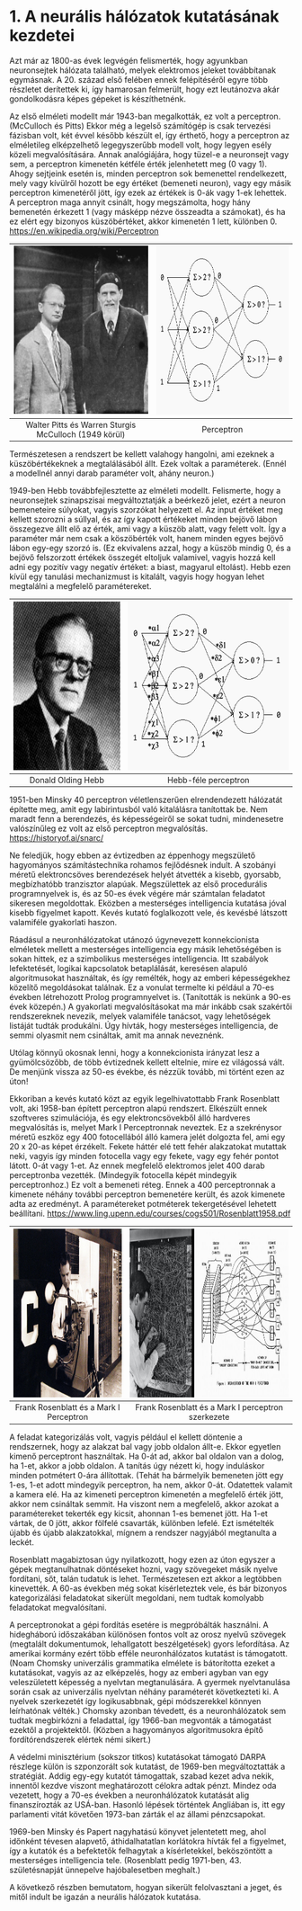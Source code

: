 # 1. A neurális hálózatok kutatásának kezdetei #

Azt már az 1800-as évek legvégén felismerték, hogy agyunkban neuronsejtek hálózata található, melyek elektromos jeleket továbbítanak egymásnak. A 20. század első felében ennek felépítéséről egyre több részletet derítettek ki, így hamarosan felmerült, hogy ezt leutánozva akár gondolkodásra képes gépeket is készíthetnénk.

Az első elméleti modellt már 1943-ban megalkották, ez volt a perceptron. (McCulloch és Pitts) Ekkor még a legelső számítógép is csak tervezési fázisban volt, két évvel később készült el, így érthető, hogy a perceptron az elméletileg elképzelhető legegyszerűbb modell volt, hogy legyen esély közeli megvalósítására. Annak analógiájára, hogy tüzel-e a neuronsejt vagy sem, a perceptron kimenetén kétféle érték jelenhetett meg (0 vagy 1). Ahogy sejtjeink esetén is, minden perceptron sok bemenettel rendelkezett, mely vagy kívülről hozott be egy értéket (bemeneti neuron), vagy egy másik perceptron kimenetéről jött, így ezek az értékek is 0-ák vagy 1-ek lehettek. A perceptron maga annyit csinált, hogy megszámolta, hogy hány bemenetén érkezett 1 (vagy másképp nézve összeadta a számokat), és ha ez elért egy bizonyos küszöbértéket, akkor kimenetén 1 lett, különben 0.
https://en.wikipedia.org/wiki/Perceptron

| <img src="images/Pitts_McCullogh_1949.png" height="300" /> | <img src="images/perceptron.png" height="300" />  |
|:----------------------------------------------------------:|:-------------------------------------------------:|
|   Walter Pitts és Warren Sturgis McCulloch (1949 körül)    |                    Perceptron                     |

Természetesen a rendszert be kellett valahogy hangolni, ami ezeknek a küszöbértékeknek a megtalálásából állt. Ezek voltak a paraméterek. (Ennél a modellnél annyi darab paraméter volt, ahány neuron.)
 
1949-ben Hebb továbbfejlesztette az elméleti modellt. Felismerte, hogy a neuronsejtek szinapszisai megváltoztatják a beérkező jelet, ezért a neuron bemeneteire súlyokat, vagyis szorzókat helyezett el. Az input értéket meg kellett szorozni a súllyal, és az így kapott értékeket minden bejövő lábon összegezve állt elő az érték, ami vagy a küszöb alatt, vagy felett volt. Így a paraméter már nem csak a köszöbérték volt, hanem minden egyes bejövő lábon egy-egy szorzó is. (Ez ekvivalens azzal, hogy a küszöb mindig 0, és a bejövő felszorzott értékek összegét eltoljuk valamivel, vagyis hozzá kell adni egy pozitív vagy negatív értéket: a biast, magyarul eltolást). Hebb ezen kívül egy tanulási mechanizmust is kitalált, vagyis hogy hogyan lehet megtalálni a megfelelő paramétereket.

| <img src="images/Hebb.png" height="300" /> | <img src="images/HebbPerceptron.png" height="300" /> |
|:------------------------------------------:|:----------------------------------------------------:|
|             Donald Olding Hebb             |                 Hebb-féle perceptron                 |

1951-ben Minsky 40 perceptron véletlenszerűen elrendendezett hálózatát építette meg, amit egy labirintusból való kitalálásra tanítottak be. Nem maradt fenn a berendezés, és képességeiről se sokat tudni, mindenesetre valószínűleg ez volt az első perceptron megvalósítás.
https://historyof.ai/snarc/

Ne feledjük, hogy ebben az évtizedben az éppenhogy megszülető hagyományos számítástechnika rohamos fejlődésnek indult. A szobányi méretű elektroncsöves berendezések helyét átvették a kisebb, gyorsabb, megbízhatóbb tranzisztor alapúak. Megszülettek az első procedurális programnyelvek is, és az 50-es évek végére már számtalan feladatot sikeresen megoldottak. Eközben a mesterséges intelligencia kutatása jóval kisebb figyelmet kapott. Kevés kutató foglalkozott vele, és kevésbé látszott valamiféle gyakorlati haszon.

Ráadásul a neuronhálózatokat utánozó úgynevezett konnekcionista elméletek mellett a mesterséges intelligencia egy másik lehetőségében is sokan hittek, ez a szimbolikus mesterséges intelligencia. Itt szabályok lefektetését, logikai kapcsolatok betaplálását, keresésen alapuló algoritmusokat használtak, és így remélték, hogy az emberi képességekhez közelítő megoldásokat találnak. Ez a vonulat termelte ki például a 70-es években létrehozott Prolog programnyelvet is. (Tanították is nekünk a 90-es évek közepén.) A gyakorlati megvalósításokat ma már inkább csak szakértői rendszereknek nevezik, melyek valamiféle tanácsot, vagy lehetőségek listáját tudták produkálni. Úgy hívták, hogy mesterséges intelligencia, de semmi olyasmit nem csináltak, amit ma annak neveznénk.

Utólag könnyű okosnak lenni, hogy a konnekcionista irányzat lesz a gyümölcsözőbb, de több évtizednek kellett eltelnie, mire ez világossá vált. De menjünk vissza az 50-es évekbe, és nézzük tovább, mi történt ezen az úton!

Ekkoriban a kevés kutató közt az egyik legelhivatottabb Frank Rosenblatt volt, aki 1958-ban épített perceptron alapú rendszert. Elkészült ennek szoftveres szimulációja, és egy elektroncsövekből álló hardveres megvalósítás is, melyet Mark I Perceptronnak neveztek. Ez a szekrénysor méretű eszköz egy 400 fotocellából álló kamera jelét dolgozta fel, ami egy 20 x 20-as képet érzékelt. Fekete háttér elé tett fehér alakzatokat mutattak neki, vagyis így minden fotocella vagy egy fekete, vagy egy fehér pontot látott. 0-át vagy 1-et. Az ennek megfelelő elektromos jelet 400 darab perceptronba vezették. (Mindegyik fotocella képét mindegyik perceptronhoz.) Ez volt a bemeneti réteg. Ennek a 400 perceptronnak a kimenete néhány további perceptron bemenetére került, és azok kimenete adta az eredményt. A paramétereket potméterek tekergetésével lehetett beállítani.
https://www.ling.upenn.edu/courses/cogs501/Rosenblatt1958.pdf

| <img src="images/FrankRosenblatt_Mark1Perceptron.jpg" height="300" /> | <img src="images/FrankRosenblatt_diagram.png" height="300" /> |
|:---------------------------------------------------------------------:|:-------------------------------------------------------------:|
|                Frank Rosenblatt és a Mark I Perceptron                |      Frank Rosenblatt és a Mark I perceptron szerkezete       |


A feladat kategorizálás volt, vagyis például el kellett döntenie a rendszernek, hogy az alakzat bal vagy jobb oldalon állt-e. Ekkor egyetlen kimenő perceptront használtak. Ha 0-át ad, akkor bal oldalon van a dolog, ha 1-et, akkor a jobb oldalon.  A tanítás úgy nézett ki, hogy induláskor minden potmétert 0-ára állítottak. (Tehát ha bármelyik bemeneten jött egy 1-es, 1-et adott mindegyik perceptron, ha nem, akkor 0-át. Odatettek valamit a kamera elé. Ha az kimeneti perceptron kimenetén a megfelelő érték jött, akkor nem csináltak semmit. Ha viszont nem a megfelelő, akkor azokat a paramétereket tekerték egy kicsit, ahonnan 1-es bemenet jött. Ha 1-et vártak, de 0 jött, akkor fölfelé csavarták, különben lefelé. Ezt ismételték újabb és újabb alakzatokkal, mígnem a rendszer nagyjából megtanulta a leckét.

Rosenblatt magabiztosan úgy nyilatkozott, hogy ezen az úton egyszer a gépek megtanulhatnak döntéseket hozni, vagy szövegeket másik nyelve fordítani, sőt, talán tudatuk is lehet. Természetesen ezt akkor a legtöbben kinevették. A 60-as években még sokat kísérleteztek vele, és bár bizonyos kategorizálási feladatokat sikerült megoldani, nem tudtak komolyabb feladatokat megvalósítani.

A perceptronokat a gépi fordítás esetére is megpróbálták használni. A hidegháború időszakában különösen fontos volt az orosz nyelvű szövegek (megtalált dokumentumok, lehallgatott beszélgetések) gyors lefordítása. Az amerikai kormány ezért több efféle neuronhálózatos kutatást is támogatott. (Noam Chomsky univerzális grammatika elmélete is bátorította ezeket a kutatásokat, vagyis az az elképzelés, hogy az emberi agyban van egy veleszületett képesség a nyelvtan megtanulására. A gyermek nyelvtanulása során csak az univerzális nyelvtan néhány paraméterét következteti ki. A nyelvek szerkezetét így logikusabbnak, gépi módszerekkel könnyen leírhatónak vélték.) Chomsky azonban tévedett, és a neuronhálózatok sem tudtak megbirkózni a feladattal, így 1966-ban megvonták a támogatást ezektől a projektektől. (Közben a hagyományos algoritmusokra építő fordítórendszerek elértek némi sikert.)

A védelmi minisztérium (sokszor titkos) kutatásokat támogató DARPA részlege külön is szponzorált sok kutatást, de 1969-ben megváltoztatták a stratégiát. Addig egy-egy kutatót támogattak, szabad kezet adva nekik, innentől kezdve viszont meghatározott célokra adtak pénzt. Mindez oda vezetett, hogy a 70-es években a neuronhálózatok kutatását alig finanszírozták az USÁ-ban. Hasonló lépések történtek Angliában is, itt egy parlamenti vitát követően 1973-ban zárták el az állami pénzcsapokat.

1969-ben Minsky és Papert nagyhatású könyvet jelentetett meg, ahol időnként tévesen alapvető, áthidalhatatlan korlátokra hívták fel a figyelmet, így a kutatók és a befektetők felhagytak a kísérletekkel, beköszöntött a mesterséges intelligencia tele. (Rosenblatt pedig 1971-ben, 43. születésnapját ünnepelve hajóbalesetben meghalt.)

A következő részben bemutatom, hogyan sikerült felolvasztani a jeget, és mitől indult be igazán a neurális hálózatok kutatása.